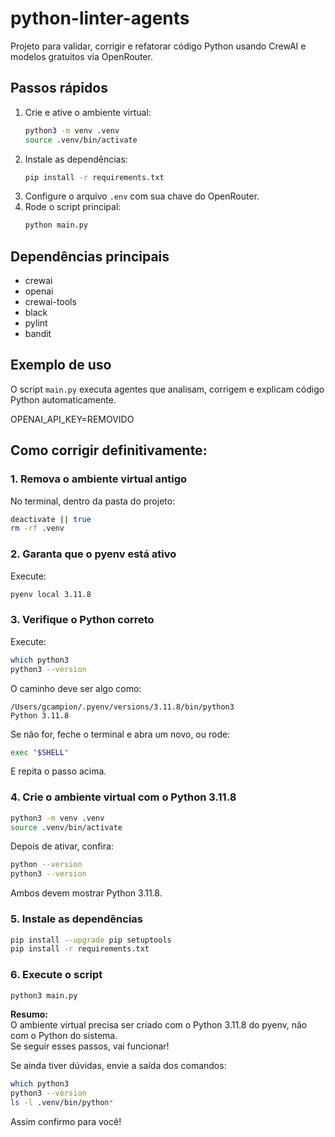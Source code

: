 # python-linter-agents

Projeto para validar, corrigir e refatorar código Python usando CrewAI e modelos gratuitos via OpenRouter.

## Passos rápidos

1. Crie e ative o ambiente virtual:
   ```bash
   python3 -m venv .venv
   source .venv/bin/activate
   ```
2. Instale as dependências:
   ```bash
   pip install -r requirements.txt
   ```
3. Configure o arquivo `.env` com sua chave do OpenRouter.
4. Rode o script principal:
   ```bash
   python main.py
   ```

## Dependências principais
- crewai
- openai
- crewai-tools
- black
- pylint
- bandit

## Exemplo de uso
O script `main.py` executa agentes que analisam, corrigem e explicam código Python automaticamente. 

OPENAI_API_KEY=REMOVIDO

## Como corrigir definitivamente:

### 1. **Remova o ambiente virtual antigo**
No terminal, dentro da pasta do projeto:
```bash
deactivate || true
rm -rf .venv
```

### 2. **Garanta que o pyenv está ativo**
Execute:
```bash
pyenv local 3.11.8
```

### 3. **Verifique o Python correto**
Execute:
```bash
which python3
python3 --version
```
O caminho deve ser algo como:
```
/Users/gcampion/.pyenv/versions/3.11.8/bin/python3
Python 3.11.8
```
Se não for, feche o terminal e abra um novo, ou rode:
```bash
exec "$SHELL"
```
E repita o passo acima.

### 4. **Crie o ambiente virtual com o Python 3.11.8**
```bash
python3 -m venv .venv
source .venv/bin/activate
```
Depois de ativar, confira:
```bash
python --version
python3 --version
```
Ambos devem mostrar Python 3.11.8.

### 5. **Instale as dependências**
```bash
pip install --upgrade pip setuptools
pip install -r requirements.txt
```

### 6. **Execute o script**
```bash
python3 main.py
```

**Resumo:**  
O ambiente virtual precisa ser criado com o Python 3.11.8 do pyenv, não com o Python do sistema.  
Se seguir esses passos, vai funcionar!

Se ainda tiver dúvidas, envie a saída dos comandos:
```bash
which python3
python3 --version
ls -l .venv/bin/python*
```
Assim confirmo para você!